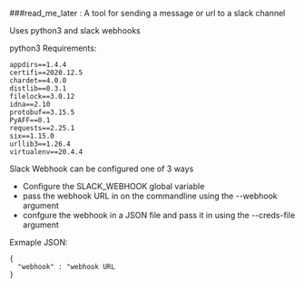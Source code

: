 ###read_me_later : A tool for sending a message or url to a slack channel


Uses python3 and slack webhooks

python3 Requirements:
```
appdirs==1.4.4
certifi==2020.12.5
chardet==4.0.0
distlib==0.3.1
filelock==3.0.12
idna==2.10
protobuf==3.15.5
PyAFF==0.1
requests==2.25.1
six==1.15.0
urllib3==1.26.4
virtualenv==20.4.4
```

Slack Webhook can be configured one of  3 ways
* Configure the SLACK_WEBHOOK global variable
* pass the webhook URL in on the commandline using the --webhook argument
* confgure the webhook in a JSON file and pass it  in using the --creds-file argument

Exmaple JSON:
```
{
  "webhook" : "webhook URL
}

```